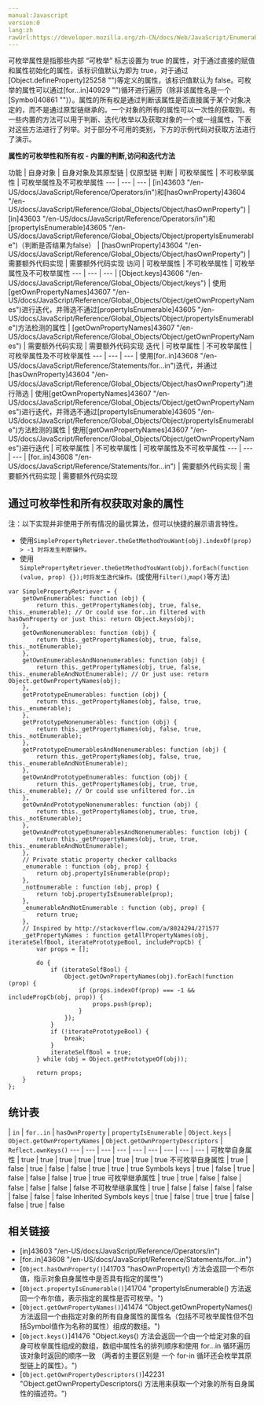 ```yaml
---
manual:Javascript
version:0
lang:zh
rawUrl:https://developer.mozilla.org/zh-CN/docs/Web/JavaScript/Enumerability_and_ownership_of_properties
---
```






可枚举属性是指那些内部 “可枚举” 标志设置为 true 的属性，对于通过直接的赋值和属性初始化的属性，该标识值默认为即为 true，对于通过[Object.defineProperty]25258 "")等定义的属性，该标识值默认为 false。可枚举的属性可以通过[for...in]40929 "")循环进行遍历（除非该属性名是一个[Symbol]40861 "")）。属性的所有权是通过判断该属性是否直接属于某个对象决定的，而不是通过原型链继承的。一个对象的所有的属性可以一次性的获取到。有一些内置的方法可以用于判断、迭代/枚举以及获取对象的一个或一组属性，下表对这些方法进行了列举。对于部分不可用的类别，下方的示例代码对获取方法进行了演示。



**属性的可枚举性和所有权 - 内置的判断,访问和迭代方法**

功能 | 自身对象 | 自身对象及其原型链 | 仅原型链 
判断 | 可枚举属性 | 不可枚举属性 | 可枚举属性及不可枚举属性 
 ---  |  ---  |  ---  | 
[in]43603 "/en-US/docs/JavaScript/Reference/Operators/in")和[hasOwnProperty]43604 "/en-US/docs/JavaScript/Reference/Global_Objects/Object/hasOwnProperty") | [in]43603 "/en-US/docs/JavaScript/Reference/Operators/in")和[propertyIsEnumerable]43605 "/en-US/docs/JavaScript/Reference/Global_Objects/Object/propertyIsEnumerable")（判断是否结果为false） | [hasOwnProperty]43604 "/en-US/docs/JavaScript/Reference/Global_Objects/Object/hasOwnProperty") | 需要额外代码实现 | 需要额外代码实现 
访问 | 可枚举属性 | 不可枚举属性 | 可枚举属性及不可枚举属性 
 ---  |  ---  |  ---  | 
[Object.keys]43606 "/en-US/docs/JavaScript/Reference/Global_Objects/Object/keys") | 使用[getOwnPropertyNames]43607 "/en-US/docs/JavaScript/Reference/Global_Objects/Object/getOwnPropertyNames")进行迭代，并筛选不通过[propertyIsEnumerable]43605 "/en-US/docs/JavaScript/Reference/Global_Objects/Object/propertyIsEnumerable")方法检测的属性 | [getOwnPropertyNames]43607 "/en-US/docs/JavaScript/Reference/Global_Objects/Object/getOwnPropertyNames") | 需要额外代码实现 | 需要额外代码实现 
迭代 | 可枚举属性 | 不可枚举属性 | 可枚举属性及不可枚举属性 
 ---  |  ---  |  ---  | 
使用[for..in]43608 "/en-US/docs/JavaScript/Reference/Statements/for...in")迭代，并通过[hasOwnProperty]43604 "/en-US/docs/JavaScript/Reference/Global_Objects/Object/hasOwnProperty")进行筛选 | 使用[getOwnPropertyNames]43607 "/en-US/docs/JavaScript/Reference/Global_Objects/Object/getOwnPropertyNames")进行迭代，并筛选不通过[propertyIsEnumerable]43605 "/en-US/docs/JavaScript/Reference/Global_Objects/Object/propertyIsEnumerable")方法检测的属性 | 使用[getOwnPropertyNames]43607 "/en-US/docs/JavaScript/Reference/Global_Objects/Object/getOwnPropertyNames")进行迭代 | 可枚举属性 | 不可枚举属性 | 可枚举属性及不可枚举属性 
 ---  |  ---  |  ---  | 
[for..in]43608 "/en-US/docs/JavaScript/Reference/Statements/for...in") | 需要额外代码实现 | 需要额外代码实现 | 需要额外代码实现 






## 通过可枚举性和所有权获取对象的属性<a name="通过可枚举性和所有权获取对象的属性"></a>


注：以下实现并非使用于所有情况的最优算法，但可以快捷的展示语言特性。


* 使用`SimplePropertyRetriever.theGetMethodYouWant(obj).indexOf(prop) > -1 时将发生判断操作。`
* 使用`SimplePropertyRetriever.theGetMethodYouWant(obj).forEach(function (value, prop) {});时将发生迭代操作。`(或使用`filter()`,`map()`等方法)

```
var SimplePropertyRetriever = {
    getOwnEnumerables: function (obj) {
        return this._getPropertyNames(obj, true, false, this._enumerable); // Or could use for..in filtered with hasOwnProperty or just this: return Object.keys(obj);
    },
    getOwnNonenumerables: function (obj) {
        return this._getPropertyNames(obj, true, false, this._notEnumerable);
    },
    getOwnEnumerablesAndNonenumerables: function (obj) {
        return this._getPropertyNames(obj, true, false, this._enumerableAndNotEnumerable); // Or just use: return Object.getOwnPropertyNames(obj);
    },
    getPrototypeEnumerables: function (obj) {
        return this._getPropertyNames(obj, false, true, this._enumerable);
    },
    getPrototypeNonenumerables: function (obj) {
        return this._getPropertyNames(obj, false, true, this._notEnumerable);
    },
    getPrototypeEnumerablesAndNonenumerables: function (obj) {
        return this._getPropertyNames(obj, false, true, this._enumerableAndNotEnumerable);
    },
    getOwnAndPrototypeEnumerables: function (obj) {
        return this._getPropertyNames(obj, true, true, this._enumerable); // Or could use unfiltered for..in
    },
    getOwnAndPrototypeNonenumerables: function (obj) {
        return this._getPropertyNames(obj, true, true, this._notEnumerable);
    },
    getOwnAndPrototypeEnumerablesAndNonenumerables: function (obj) {
        return this._getPropertyNames(obj, true, true, this._enumerableAndNotEnumerable);
    },
    // Private static property checker callbacks
    _enumerable : function (obj, prop) {
        return obj.propertyIsEnumerable(prop);
    },
    _notEnumerable : function (obj, prop) {
        return !obj.propertyIsEnumerable(prop);
    },
    _enumerableAndNotEnumerable : function (obj, prop) {
        return true;
    },
    // Inspired by http://stackoverflow.com/a/8024294/271577
    _getPropertyNames : function getAllPropertyNames(obj, iterateSelfBool, iteratePrototypeBool, includePropCb) {
        var props = [];

        do {
            if (iterateSelfBool) {
                Object.getOwnPropertyNames(obj).forEach(function (prop) {
                    if (props.indexOf(prop) === -1 && includePropCb(obj, prop)) {
                        props.push(prop);
                    }
                });
            }
            if (!iteratePrototypeBool) {
                break;
            }
            iterateSelfBool = true;
        } while (obj = Object.getPrototypeOf(obj));

        return props;
    }
};
```

## 统计表<a name="统计表"></a>

 | `in` | `for..in` | `hasOwnProperty` | `propertyIsEnumerable` | `Object.keys` | `Object.getOwnPropertyNames` | `Object.getOwnPropertyDescriptors` | `Reflect.ownKeys()` 
 ---  |  ---  |  ---  |  ---  |  ---  |  ---  |  ---  |  ---  |  ---  | 
可枚举自身属性 | true | true | true | true | true | true | true | true 
不可枚举自身属性 | true | false | true | false | false | true | true | true 
Symbols keys | true | false | true | false | false | false | true | true 
可枚举继承属性 | true | true | false | false | false | false | false | false 
不可枚举继承属性 | true | false | false | false | false | false | false | false 
Inherited Symbols keys | true | false | true | true | false | false | true | false 



## 相关链接<a name="相关链接"></a>

* [in]43603 "/en-US/docs/JavaScript/Reference/Operators/in")
* [for..in]43608 "/en-US/docs/JavaScript/Reference/Statements/for...in")
* [`Object.hasOwnProperty()`]41703 "hasOwnProperty() 方法会返回一个布尔值，指示对象自身属性中是否具有指定的属性")
* [`Object.propertyIsEnumerable()`]41704 "propertyIsEnumerable() 方法返回一个布尔值，表示指定的属性是否可枚举。")
* [`Object.getOwnPropertyNames()`]41474 "Object.getOwnPropertyNames()方法返回一个由指定对象的所有自身属性的属性名（包括不可枚举属性但不包括Symbol值作为名称的属性）组成的数组。")
* [`Object.keys()`]41476 "Object.keys() 方法会返回一个由一个给定对象的自身可枚举属性组成的数组，数组中属性名的排列顺序和使用 for...in 循环遍历该对象时返回的顺序一致 （两者的主要区别是 一个 for-in 循环还会枚举其原型链上的属性）。")
* [`Object.getOwnPropertyDescriptors()`]42231 "Object.getOwnPropertyDescriptors() 方法用来获取一个对象的所有自身属性的描述符。")



